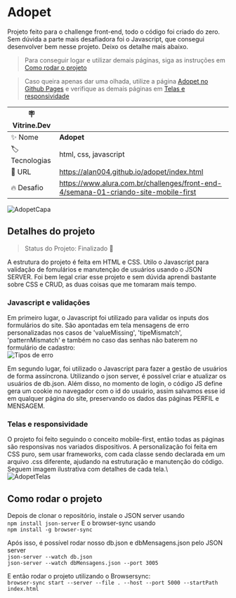 # Adopet

Projeto feito para o challenge front-end, todo o código foi criado do zero. Sem dúvida a parte mais desafiadora foi o Javascript, que consegui desenvolver bem nesse projeto. Deixo os detalhe mais abaixo.
> Para conseguir logar e utilizar demais páginas, siga as instruções em [Como rodar o projeto](#como-rodar-o-projeto)

>Caso queira apenas dar uma olhada, utilize a página [Adopet no Github Pages](https://alan004.github.io/adopet/index.html) e verifique as demais páginas em [Telas e responsividade](#telas-e-responsividade)

| :placard: Vitrine.Dev |     |
| -------------  | --- |
| :sparkles: Nome        | **Adopet**
| :label: Tecnologias | html, css, javascript
| :rocket: URL         | https://alan004.github.io/adopet/index.html
| :fire: Desafio     | https://www.alura.com.br/challenges/front-end-4/semana-01-criando-site-mobile-first

<!-- Inserir imagem com a #vitrinedev ao final do link -->
<!--![AdopetcAPA](https://user-images.githubusercontent.com/17684918/209195984-a3c4e20b-4f3a-4778-b5b4-3e17556a0480.png#vitrinedev)-->
![AdopetCapa](https://user-images.githubusercontent.com/17684918/228087166-cfdf565e-70ad-49a0-a68a-d1849dadd25e.png#vitrinedev)

## Detalhes do projeto

> Status do Projeto: Finalizado  🫡  

A estrutura do projeto é feita em HTML e CSS. Utilo o Javascript para validação de fomulários e manutenção de usuários usando o JSON SERVER. Foi bem legal criar esse projeto e sem dúvida aprendi bastante sobre CSS e CRUD, as duas coisas que me tomaram mais tempo.

### Javascript e validações
Em primeiro lugar, o Javascript foi utilizado para validar os inputs dos formulários do site. São apontadas em tela mensagens de erro personalizadas nos casos de 'valueMissing', 'tipeMismatch', 'patternMismatch' e também no caso das senhas não baterem no formulário de cadastro: \
![Tipos de erro](https://user-images.githubusercontent.com/17684918/228090337-96d46be4-36d6-4a2d-a6e0-dbc4d99f28b2.png)

Em segundo lugar, foi utilizado o Javascript para fazer a gestão de usuários de forma assíncrona. Utilizando o json server, é possível criar e atualizar os usuários de db.json. Além disso, no momento de login, o código JS define gera um cookie no navegador com o id do usuário, assim salvamos esse id em qualquer página do site, preservando os dados das páginas PERFIL e MENSAGEM.


### Telas e responsividade
O projeto foi feito seguindo o conceito mobile-first, então todas as páginas são responsivas nos variados dispositivos. A personalização foi feita em CSS puro, sem usar frameworks, com cada classe sendo declarada em um arquivo .css diferente, ajudando na estruturação e manutenção do código. Seguem imagem ilustrativa com detalhes de cada tela.\  
![AdopetTelas](https://user-images.githubusercontent.com/17684918/228090474-017bde69-0593-4042-af3a-279ecacc9563.png)


## Como rodar o projeto
Depois de clonar o repositório, instale o JSON server usando \
`npm install json-server`
E o browser-sync usando \
`npm install -g browser-sync`

Após isso, é possível rodar nosso db.json e dbMensagens.json pelo JSON server\
`json-server --watch db.json` \
`json-server --watch dbMensagens.json --port 3005`

E então rodar o projeto utilizando o Browsersync:\
`browser-sync start --server --file . --host --port 5000 --startPath index.html`
